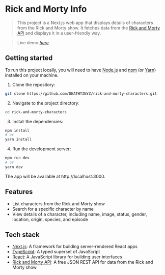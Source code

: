 # Rick and Morty Info

> This project is a Next.js web app that displays details of characters from the Rick and Morty show. It fetches data from the [Rick and Morty API](https://rickandmortyapi.com/) and displays it in a user-friendly way.

> Live demo [_here_](https://rick-and-mortyinfo.vercel.app/).

## Getting started

To run this project locally, you will need to have [Node.js](https://nodejs.org/en/) and [npm](https://www.npmjs.com/) (or [Yarn](https://yarnpkg.com/)) installed on your machine.

1. Clone the repository:

```bash
git clone https://github.com/DEATHTINYZ/rick-and-morty-characters.git
```

2. Navigate to the project directory:

```bash
cd rick-and-morty-characters
```

3. Install the dependencies:

```bash
npm install
# or
yarn install
```

4. Run the development server:

```bash
npm run dev
# or
yarn dev
```

The app will be available at http://localhost:3000.

## Features

- List characters from the Rick and Morty show
- Search for a specific character by name
- View details of a character, including name, image, status, gender, location, origin, species, and episode

## Tech stack

- [Next.js](https://nextjs.org/): A framework for building server-rendered React apps
- [TypeScript](https://www.typescriptlang.org/): A typed superset of JavaScript
- [React](https://reactjs.org/): A JavaScript library for building user interfaces
- [Rick and Morty API](https://rickandmortyapi.com/): A free JSON REST API for data from the Rick and Morty show
